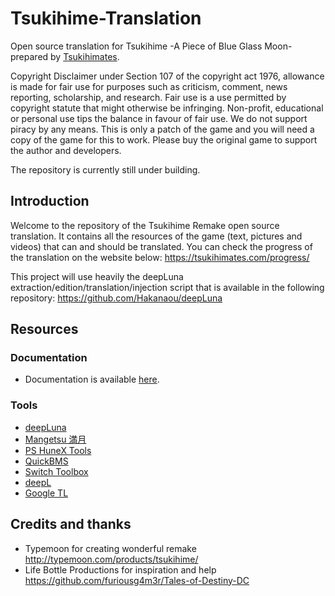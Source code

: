 # Tsukihime-Translation
Open source translation for Tsukihime -A Piece of Blue Glass Moon- prepared by [Tsukihimates](https://twitter.com/tsukihimates).

Copyright Disclaimer under Section 107 of the copyright act 1976, allowance is made for fair use for purposes such as criticism, comment, news reporting, scholarship, and research. Fair use is a use permitted by copyright statute that might otherwise be infringing. Non-profit, educational or personal use tips the balance in favour of fair use.
We do not support piracy by any means. This is only a patch of the game and you will need a copy of the game for this to work. Please buy the original game to support the author and developers. 

The repository is currently still under building.

## Introduction

Welcome to the repository of the Tsukihime Remake open source translation. It contains all the resources of the game (text, pictures and videos) that can and should be translated.
You can check the progress of the translation on the website below:
https://tsukihimates.com/progress/

This project will use heavily the deepLuna extraction/edition/translation/injection script that is available in the following repository:
https://github.com/Hakanaou/deepLuna

## Resources
### Documentation
* Documentation is available [here](https://sites.google.com/view/tsukihimates/home).

### Tools
* [deepLuna](https://github.com/Hakanaou/deepLuna)
* [Mangetsu 満月](https://github.com/rschlaikjer/mangetsu)
* [PS HuneX Tools](https://github.com/Hintay/PS-HuneX_Tools/)
* [QuickBMS](http://aluigi.altervista.org/quickbms.htm)
* [Switch Toolbox](https://github.com/KillzXGaming/Switch-Toolbox)
* [deepL](https://www.deepl.com/)
* [Google TL](https://translate.google.com/)

## Credits and thanks
* Typemoon for creating wonderful remake http://typemoon.com/products/tsukihime/
* Life Bottle Productions for inspiration and help https://github.com/furiousg4m3r/Tales-of-Destiny-DC
